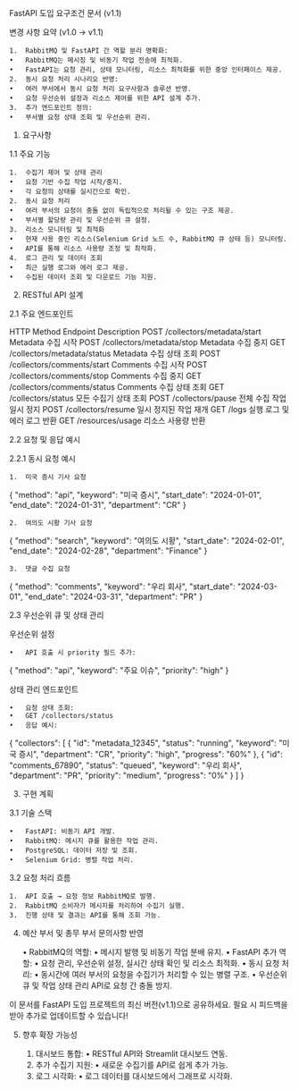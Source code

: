 FastAPI 도입 요구조건 문서 (v1.1)

변경 사항 요약 (v1.0 → v1.1)

	1.	RabbitMQ 및 FastAPI 간 역할 분리 명확화:
	•	RabbitMQ는 메시징 및 비동기 작업 전송에 최적화.
	•	FastAPI는 요청 관리, 상태 모니터링, 리소스 최적화를 위한 중앙 인터페이스 제공.
	2.	동시 요청 처리 시나리오 반영:
	•	여러 부서에서 동시 요청 처리 요구사항과 솔루션 반영.
	•	요청 우선순위 설정과 리소스 제어를 위한 API 설계 추가.
	3.	추가 엔드포인트 정의:
	•	부서별 요청 상태 조회 및 우선순위 관리.

1. 요구사항

1.1 주요 기능

	1.	수집기 제어 및 상태 관리
	•	요청 기반 수집 작업 시작/중지.
	•	각 요청의 상태를 실시간으로 확인.
	2.	동시 요청 처리
	•	여러 부서의 요청이 충돌 없이 독립적으로 처리될 수 있는 구조 제공.
	•	부서별 할당량 관리 및 우선순위 큐 설정.
	3.	리소스 모니터링 및 최적화
	•	현재 사용 중인 리소스(Selenium Grid 노드 수, RabbitMQ 큐 상태 등) 모니터링.
	•	API를 통해 리소스 사용량 조정 및 최적화.
	4.	로그 관리 및 데이터 조회
	•	최근 실행 로그와 에러 로그 제공.
	•	수집된 데이터 조회 및 다운로드 기능 지원.

2. RESTful API 설계

2.1 주요 엔드포인트

HTTP Method	Endpoint	Description
POST	/collectors/metadata/start	Metadata 수집 시작
POST	/collectors/metadata/stop	Metadata 수집 중지
GET	/collectors/metadata/status	Metadata 수집 상태 조회
POST	/collectors/comments/start	Comments 수집 시작
POST	/collectors/comments/stop	Comments 수집 중지
GET	/collectors/comments/status	Comments 수집 상태 조회
GET	/collectors/status	모든 수집기 상태 조회
POST	/collectors/pause	전체 수집 작업 일시 정지
POST	/collectors/resume	일시 정지된 작업 재개
GET	/logs	실행 로그 및 에러 로그 반환
GET	/resources/usage	리소스 사용량 반환

2.2 요청 및 응답 예시

2.2.1 동시 요청 예시

	1.	미국 증시 기사 요청

{
  "method": "api",
  "keyword": "미국 증시",
  "start_date": "2024-01-01",
  "end_date": "2024-01-31",
  "department": "CR"
}


	2.	여의도 시황 기사 요청

{
  "method": "search",
  "keyword": "여의도 시황",
  "start_date": "2024-02-01",
  "end_date": "2024-02-28",
  "department": "Finance"
}


	3.	댓글 수집 요청

{
  "method": "comments",
  "keyword": "우리 회사",
  "start_date": "2024-03-01",
  "end_date": "2024-03-31",
  "department": "PR"
}

2.3 우선순위 큐 및 상태 관리

우선순위 설정

	•	API 호출 시 priority 필드 추가:

{
  "method": "api",
  "keyword": "주요 이슈",
  "priority": "high"
}



상태 관리 엔드포인트

	•	요청 상태 조회:
	•	GET /collectors/status
	•	응답 예시:

{
  "collectors": [
    {
      "id": "metadata_12345",
      "status": "running",
      "keyword": "미국 증시",
      "department": "CR",
      "priority": "high",
      "progress": "60%"
    },
    {
      "id": "comments_67890",
      "status": "queued",
      "keyword": "우리 회사",
      "department": "PR",
      "priority": "medium",
      "progress": "0%"
    }
  ]
}

3. 구현 계획

3.1 기술 스택

	•	FastAPI: 비동기 API 개발.
	•	RabbitMQ: 메시지 큐를 활용한 작업 관리.
	•	PostgreSQL: 데이터 저장 및 조회.
	•	Selenium Grid: 병렬 작업 처리.

3.2 요청 처리 흐름

	1.	API 호출 → 요청 정보 RabbitMQ로 발행.
	2.	RabbitMQ 소비자가 메시지를 처리하여 수집기 실행.
	3.	진행 상태 및 결과는 API를 통해 조회 가능.

4. 예산 부서 및 총무 부서 문의사항 반영

	•	RabbitMQ의 역할:
	•	메시지 발행 및 비동기 작업 분배 유지.
	•	FastAPI 추가 역할:
	•	요청 관리, 우선순위 설정, 실시간 상태 확인 및 리소스 최적화.
	•	동시 요청 처리:
	•	동시간에 여러 부서의 요청을 수집기가 처리할 수 있는 병렬 구조.
	•	우선순위 큐 및 작업 상태 관리 API로 요청 간 충돌 방지.

이 문서를 FastAPI 도입 프로젝트의 최신 버전(v1.1)으로 공유하세요. 필요 시 피드백을 받아 추가로 업데이트할 수 있습니다!

5. 향후 확장 가능성

	1.	대시보드 통합:
	•	RESTful API와 Streamlit 대시보드 연동.
	2.	추가 수집기 지원:
	•	새로운 수집기를 API로 쉽게 추가 가능.
	3.	로그 시각화:
	•	로그 데이터를 대시보드에서 그래프로 시각화.

